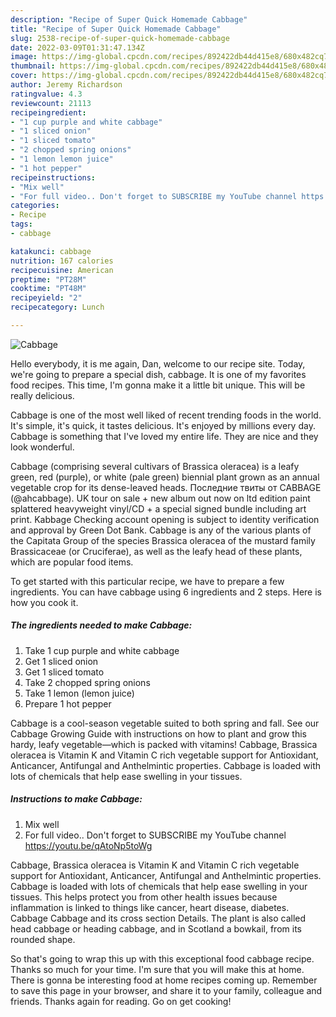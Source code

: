 ```yaml
---
description: "Recipe of Super Quick Homemade Cabbage"
title: "Recipe of Super Quick Homemade Cabbage"
slug: 2538-recipe-of-super-quick-homemade-cabbage
date: 2022-03-09T01:31:47.134Z
image: https://img-global.cpcdn.com/recipes/892422db44d415e8/680x482cq70/cabbage-recipe-main-photo.jpg
thumbnail: https://img-global.cpcdn.com/recipes/892422db44d415e8/680x482cq70/cabbage-recipe-main-photo.jpg
cover: https://img-global.cpcdn.com/recipes/892422db44d415e8/680x482cq70/cabbage-recipe-main-photo.jpg
author: Jeremy Richardson
ratingvalue: 4.3
reviewcount: 21113
recipeingredient:
- "1 cup purple and white cabbage"
- "1 sliced onion"
- "1 sliced tomato"
- "2 chopped spring onions"
- "1 lemon lemon juice"
- "1 hot pepper"
recipeinstructions:
- "Mix well"
- "For full video.. Don't forget to SUBSCRIBE my YouTube channel https://youtu.be/qAtoNp5toWg"
categories:
- Recipe
tags:
- cabbage

katakunci: cabbage 
nutrition: 167 calories
recipecuisine: American
preptime: "PT28M"
cooktime: "PT48M"
recipeyield: "2"
recipecategory: Lunch

---
```



![Cabbage](https://img-global.cpcdn.com/recipes/892422db44d415e8/680x482cq70/cabbage-recipe-main-photo.jpg)

Hello everybody, it is me again, Dan, welcome to our recipe site. Today, we're going to prepare a special dish, cabbage. It is one of my favorites food recipes. This time, I'm gonna make it a little bit unique. This will be really delicious.

Cabbage is one of the most well liked of recent trending foods in the world. It's simple, it's quick, it tastes delicious. It's enjoyed by millions every day. Cabbage is something that I've loved my entire life. They are nice and they look wonderful.

Cabbage (comprising several cultivars of Brassica oleracea) is a leafy green, red (purple), or white (pale green) biennial plant grown as an annual vegetable crop for its dense-leaved heads. Последние твиты от CABBAGE (@ahcabbage). UK tour on sale + new album out now on ltd edition paint splattered heavyweight vinyl/CD + a special signed bundle including art print. Kabbage Checking account opening is subject to identity verification and approval by Green Dot Bank. Cabbage is any of the various plants of the Capitata Group of the species Brassica oleracea of the mustard family Brassicaceae (or Cruciferae), as well as the leafy head of these plants, which are popular food items.


To get started with this particular recipe, we have to prepare a few ingredients. You can have cabbage using 6 ingredients and 2 steps. Here is how you cook it.

<!--inarticleads1-->

##### The ingredients needed to make Cabbage:

1. Take 1 cup purple and white cabbage
1. Get 1 sliced onion
1. Get 1 sliced tomato
1. Take 2 chopped spring onions
1. Take 1 lemon (lemon juice)
1. Prepare 1 hot pepper


Cabbage is a cool-season vegetable suited to both spring and fall. See our Cabbage Growing Guide with instructions on how to plant and grow this hardy, leafy vegetable—which is packed with vitamins! Cabbage, Brassica oleracea is Vitamin K and Vitamin C rich vegetable support for Antioxidant, Anticancer, Antifungal and Anthelmintic properties. Cabbage is loaded with lots of chemicals that help ease swelling in your tissues. 

<!--inarticleads2-->

##### Instructions to make Cabbage:

1. Mix well
1. For full video.. Don't forget to SUBSCRIBE my YouTube channel https://youtu.be/qAtoNp5toWg


Cabbage, Brassica oleracea is Vitamin K and Vitamin C rich vegetable support for Antioxidant, Anticancer, Antifungal and Anthelmintic properties. Cabbage is loaded with lots of chemicals that help ease swelling in your tissues. This helps protect you from other health issues because inflammation is linked to things like cancer, heart disease, diabetes. Cabbage Cabbage and its cross section Details. The plant is also called head cabbage or heading cabbage, and in Scotland a bowkail, from its rounded shape. 

So that's going to wrap this up with this exceptional food cabbage recipe. Thanks so much for your time. I'm sure that you will make this at home. There is gonna be interesting food at home recipes coming up. Remember to save this page in your browser, and share it to your family, colleague and friends. Thanks again for reading. Go on get cooking!
